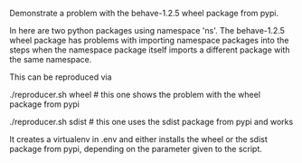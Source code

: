 Demonstrate a problem with the behave-1.2.5 wheel package from pypi.

In here are two python packages using namespace 'ns'. The behave-1.2.5 wheel
package has problems with importing namespace packages into the steps when the
namespace package itself imports a different package with the same namespace.

This can be reproduced via

  ./reproducer.sh wheel   # this one shows the problem with the wheel package from pypi

  ./reproducer.sh sdist   # this one uses the sdist package from pypi and works

It creates a virtualenv in .env and either installs the wheel or the sdist package
from pypi, depending on the parameter given to the script.
